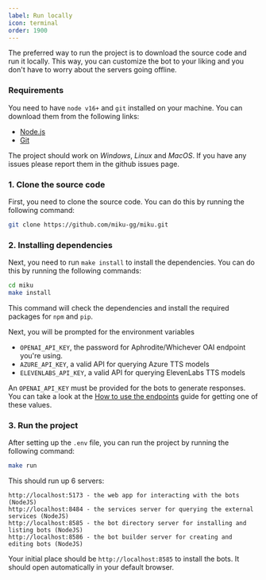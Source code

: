```yaml
---
label: Run locally
icon: terminal
order: 1900
---
```


The preferred way to run the project is to download the source code and run it locally. This way, you can customize the bot to your liking and you don't have to worry about the servers going offline.

### Requirements
You need to have `node v16+` and `git` installed on your machine. You can download them from the following links:

-   [Node.js](https://nodejs.org/en/download/)
-   [Git](https://git-scm.com/downloads)

The project should work on *Windows*, *Linux* and *MacOS*. If you have any issues please report them in the github issues page.

### 1. Clone the source code

First, you need to clone the source code. You can do this by running the following command:

```bash
git clone https://github.com/miku-gg/miku.git
```

### 2. Installing dependencies

Next, you need to run `make install` to install the dependencies. You can do this by running the following commands:

```bash
cd miku
make install
```

This command will check the dependencies and install the required packages for `npm` and `pip`.

Next, you will be prompted for the environment variables

* `OPENAI_API_KEY`, the password for Aphrodite/Whichever OAI endpoint you're using.
* `AZURE_API_KEY`, a valid API for querying Azure TTS models
* `ELEVENLABS_API_KEY`, a valid API for querying ElevenLabs TTS models

An `OPENAI_API_KEY` must be provided for the bots to generate responses. You can take a look at the [How to use the endpoints](/guides/how-to-endpoints) guide for getting one of these values.

### 3. Run the project
After setting up the `.env` file, you can run the project by running the following command:

```bash
make run
```

This should run up 6 servers:
```
http://localhost:5173 - the web app for interacting with the bots (NodeJS)
http://localhost:8484 - the services server for querying the external services (NodeJS)
http://localhost:8585 - the bot directory server for installing and listing bots (NodeJS)
http://localhost:8586 - the bot builder server for creating and editing bots (NodeJS)
```

Your initial place should be `http://localhost:8585` to install the bots. It should open automatically in your default browser.